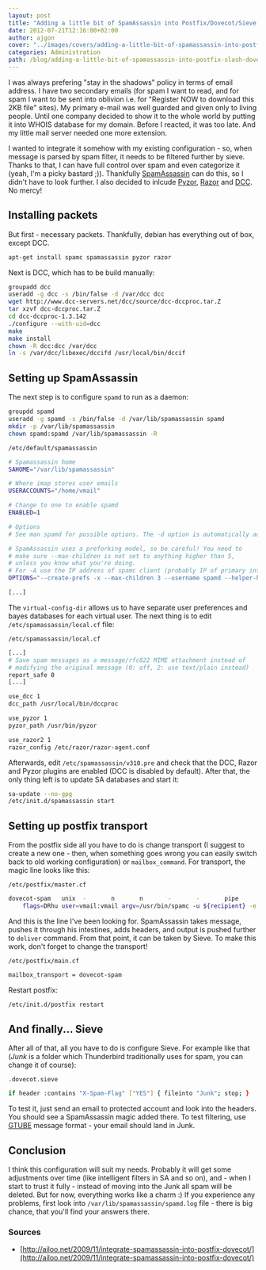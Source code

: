 ```yaml
---
layout: post
title: "Adding a little bit of SpamAssassin into Postfix/Dovecot/Sieve soup"
date: 2012-07-21T12:16:00+02:00
author: ajgon
cover: "../images/covers/adding-a-little-bit-of-spamassassin-into-postfix-slash-dovecot-slash-sieve-soup.jpg"
categories: Administration
path: /blog/adding-a-little-bit-of-spamassassin-into-postfix-slash-dovecot-slash-sieve-soup
---
```


I was always prefering "stay in the shadows" policy in terms of email address.
I have two secondary emails (for spam I want to read, and for spam I want to be
sent into oblivion i.e. for "Register NOW to download this 2KB file" sites). My
primary e-mail was well guarded and given only to living people. Until one
company decided to show it to the whole world by putting it into WHOIS database
for my domain. Before I reacted, it was too late. And my little mail server
needed one more extension.

<!--more-->

I wanted to integrate it somehow with my existing configuration - so, when
message is parsed by spam filter, it needs to be filtered further by sieve.
Thanks to that, I can have full control over spam and even categorize it (yeah,
I'm a picky bastard ;)). Thankfully
[SpamAssassin](http://spamassassin.apache.org/) can do this, so I didn't have
to look further. I also decided to inlcude
[Pyzor](http://sourceforge.net/apps/trac/pyzor/),
[Razor](http://razor.sourceforge.net/) and
[DCC](http://www.dcc-servers.net/dcc/). No mercy!

## Installing packets

But first - necessary packets. Thankfully, debian has everything out of box,
except DCC.

```bash
apt-get install spamc spamassassin pyzor razor
```

Next is DCC, which has to be build manually:

```bash
groupadd dcc
useradd -g dcc -s /bin/false -d /var/dcc dcc
wget http://www.dcc-servers.net/dcc/source/dcc-dccproc.tar.Z
tar xzvf dcc-dccproc.tar.Z
cd dcc-dccproc-1.3.142
./configure --with-uid=dcc
make
make install
chown -R dcc:dcc /var/dcc
ln -s /var/dcc/libexec/dccifd /usr/local/bin/dccif
```

## Setting up SpamAssassin

The next step is to configure `spamd` to run as a daemon:

```bash
groupdd spamd
useradd -g spamd -s /bin/false -d /var/lib/spamassassin spamd
mkdir -p /var/lib/spamassassin
chown spamd:spamd /var/lib/spamassassin -R
```

`/etc/default/spamassassin`
```bash
# Spamassassin home
SAHOME="/var/lib/spamassassin"

# Where imap stores user emails
USERACCOUNTS="/home/vmail"

# Change to one to enable spamd
ENABLED=1

# Options
# See man spamd for possible options. The -d option is automatically added.

# SpamAssassin uses a preforking model, so be careful! You need to
# make sure --max-children is not set to anything higher than 5,
# unless you know what you're doing.
# For -A use the IP address of spamc client (probably IP of primary interface)
OPTIONS="--create-prefs -x --max-children 3 --username spamd --helper-home-dir ${SAHOME} -s ${SAHOME}/spamd.log --virtual-config-dir=${USERACCOUNTS}/%l@%d/spamassassin -A 192.168.1.1"

[...]
```

The `virtual-config-dir` allows us to have separate user preferences and bayes
databases for each virtual user. The next thing is to edit
`/etc/spamassassin/local.cf` file:

`/etc/spamassassin/local.cf`
```bash
[...]
# Save spam messages as a message/rfc822 MIME attachment instead of
# modifying the original message (0: off, 2: use text/plain instead)
report_safe 0
[...]

use_dcc 1
dcc_path /usr/local/bin/dccproc

use_pyzor 1
pyzor_path /usr/bin/pyzor

use_razor2 1
razor_config /etc/razor/razor-agent.conf
```

Afterwards, edit `/etc/spamassassin/v310.pre` and check that the DCC, Razor and
Pyzor plugins are enabled (DCC is disabled by default). After that, the only
thing left is to update SA databases and start it:

```bash
sa-update --no-gpg
/etc/init.d/spamassassin start
```

## Setting up postfix transport

From the postfix side all you have to do is change transport (I suggest to
create a new one - then, when something goes wrong you can easily switch back
to old working configuration) or `mailbox_command`. For transport, the magic
line looks like this:

`/etc/postfix/master.cf`
```bash
dovecot-spam   unix  -       n       n       -       -       pipe
    flags=DRhu user=vmail:vmail argv=/usr/bin/spamc -u ${recipient} -e /usr/lib/dovecot/deliver -d ${recipient}
```

And this is the line I've been looking for. SpamAssassin takes message, pushes
it through his intestines, adds headers, and output is pushed further to
`deliver` command. From that point, it can be taken by Sieve. To make this
work, don't forget to change the transport!

`/etc/postfix/main.cf`
```bash
mailbox_transport = dovecot-spam
```

Restart postfix:

```bash
/etc/init.d/postfix restart
```

## And finally... Sieve

After all of that, all you have to do is configure Sieve. For example like that
(_Junk_ is a folder which Thunderbird traditionally uses for spam, you can
change it of course):

`.dovecot.sieve`
```bash
if header :contains "X-Spam-Flag" ["YES"] { fileinto "Junk"; stop; }
```

To test it, just send an email to protected account and look into the headers.
You should see a SpamAssassin magic added there. To test filtering, use
[GTUBE](http://spamassassin.apache.org/gtube/) message format - your email
should land in Junk.

## Conclusion

I think this configuration will suit my needs. Probably it will get some
adjustments over time (like intelligent filters in SA and so on), and - when I
start to trust it fully - instead of moving into the Junk all spam will be
deleted. But for now, everything works like a charm :) If you experience any
problems, first look into `/var/lib/spamassassin/spamd.log` file - there is big
chance, that you'll find your answers there.

### Sources

* [http://ailoo.net/2009/11/integrate-spamassassin-into-postfix-dovecot/](http://ailoo.net/2009/11/integrate-spamassassin-into-postfix-dovecot/)
